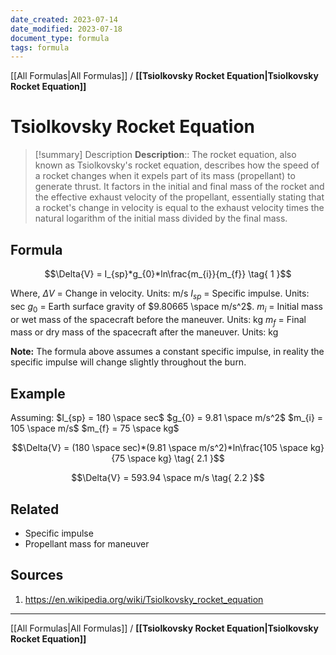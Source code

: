 ```yaml
---
date_created: 2023-07-14
date_modified: 2023-07-18
document_type: formula
tags: formula 
---
```

[[All Formulas|All Formulas]] / **[[Tsiolkovsky Rocket Equation|Tsiolkovsky Rocket Equation]]**
# Tsiolkovsky Rocket Equation

> [!summary] Description
> **Description**:: The rocket equation, also known as Tsiolkovsky's rocket equation, describes how the speed of a rocket changes when it expels part of its mass (propellant) to generate thrust. It factors in the initial and final mass of the rocket and the effective exhaust velocity of the propellant, essentially stating that a rocket's change in velocity is equal to the exhaust velocity times the natural logarithm of the initial mass divided by the final mass.

## Formula

$$\Delta{V} = I_{sp}*g_{0}*ln\frac{m_{i}}{m_{f}} \tag{ 1 }$$

Where,
$\Delta V$ = Change in velocity. Units: m/s
$I_{sp}$ = Specific impulse. Units: sec
$g_{0}$ = Earth surface gravity of $9.80665 \space m/s^2$.
$m_{i}$ = Initial mass or wet mass of the spacecraft before the maneuver. Units: kg
$m_{f}$ = Final mass or dry mass of the spacecraft after the maneuver. Units: kg

**Note:** The formula above assumes a constant specific impulse, in reality the specific impulse will change slightly throughout the burn.

## Example
Assuming:
$I_{sp} = 180 \space sec$
$g_{0} = 9.81 \space m/s^2$
$m_{i} = 105 \space m/s$
$m_{f} = 75 \space kg$

$$\Delta{V} = (180 \space sec)*(9.81 \space m/s^2)*ln\frac{105 \space kg}{75 \space kg} \tag{ 2.1 }$$

$$\Delta{V} = 593.94 \space m/s \tag{ 2.2 }$$

## Related
- Specific impulse
- Propellant mass for maneuver

## Sources
1. https://en.wikipedia.org/wiki/Tsiolkovsky_rocket_equation


---
[[All Formulas|All Formulas]] / **[[Tsiolkovsky Rocket Equation|Tsiolkovsky Rocket Equation]]**